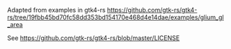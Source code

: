 Adapted from examples in gtk4-rs https://github.com/gtk-rs/gtk4-rs/tree/19fbb45bd70fc58dd353bd154170e468d4e14dae/examples/glium_gl_area

See https://github.com/gtk-rs/gtk4-rs/blob/master/LICENSE
